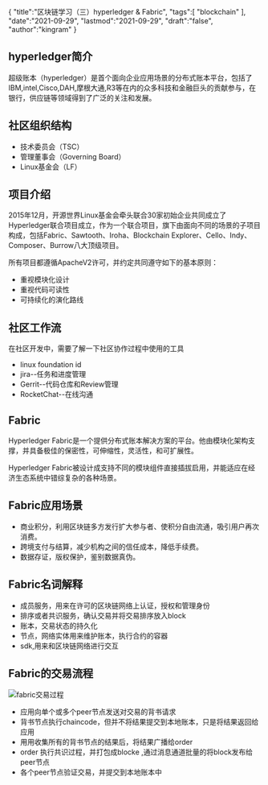 {
  "title":"区块链学习（三）hyperledger & Fabric",
  "tags":[
    "blockchain"
  ],
  "date":"2021-09-29",
  "lastmod":"2021-09-29",
  "draft":"false",
  "author":"kingram"
}

## hyperledger简介
超级账本（hyperledger）是首个面向企业应用场景的分布式账本平台，包括了IBM,intel,Cisco,DAH,摩根大通,R3等在内的众多科技和金融巨头的贡献参与，在银行，供应链等领域得到了广泛的关注和发展。

## 社区组织结构

- 技术委员会（TSC）
- 管理董事会（Governing Board）
- Linux基金会（LF）

## 项目介绍
2015年12月，开源世界Linux基金会牵头联合30家初始企业共同成立了Hyperledger联合项目成立，作为一个联合项目，旗下由面向不同的场景的子项目构成，包括Fabric、Sawtooth、Iroha、Blockchain Explorer、Cello、Indy、Composer、Burrow八大顶级项目。

所有项目都遵循ApacheV2许可，并约定共同遵守如下的基本原则：
- 重视模块化设计
- 重视代码可读性
- 可持续化的演化路线

## 社区工作流
在社区开发中，需要了解一下社区协作过程中使用的工具
- linux foundation id
- jira--任务和进度管理
- Gerrit--代码仓库和Review管理
- RocketChat--在线沟通

## Fabric
Hyperledger Fabric是一个提供分布式账本解决方案的平台。他由模块化架构支撑，并具备极佳的保密性，可伸缩性，灵活性，和可扩展性。

Hyperledger Fabric被设计成支持不同的模块组件直接插拔启用，并能适应在经济生态系统中错综复杂的各种场景。

## Fabric应用场景
- 商业积分，利用区块链多方发行扩大参与者、使积分自由流通，吸引用户再次消费。
- 跨境支付与结算，减少机构之间的信任成本，降低手续费。
- 数据存证，版权保护，鉴别数据真伪。

## Fabric名词解释
- 成员服务，用来在许可的区块链网络上认证，授权和管理身份
- 排序或者共识服务，确认交易并将交易排序放入block
- 账本，交易状态的持久化
- 节点，网络实体用来维护账本，执行合约的容器
- sdk,用来和区块链网络进行交互

## Fabric的交易流程

![fabric交易过程](/img/blockchain_s/fabric_work.png)

- 应用向单个或多个peer节点发送对交易的背书请求
- 背书节点执行chaincode，但并不将结果提交到本地账本，只是将结果返回给应用
- 用用收集所有的背书节点的结果后，将结果广播给order
- order 执行共识过程，并打包成blocke ,通过消息通道批量的将block发布给peer节点
- 各个peer节点验证交易，并提交到本地账本中
















